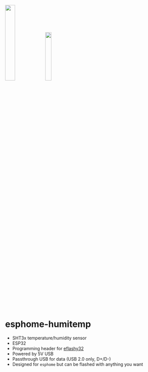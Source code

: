 <img  src="https://github.com/gcormier/esphome-humitemp/blob/main/render.png"  width=25%/> <img  src="https://github.com/gcormier/esphome-humitemp/blob/main/esphome-humitemp2.png"  width=20%/>
# esphome-humitemp
- SHT3x temperature/humidity sensor
- ESP32
- Programming header for [eflashy32](https://github.com/gcormier/eflashy32)
- Powered by 5V USB
- Passthrough USB for data (USB 2.0 only, D+/D-)
- Designed for `esphome` but can be flashed with anything you want